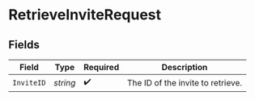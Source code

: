 # RetrieveInviteRequest


## Fields

| Field                             | Type                              | Required                          | Description                       |
| --------------------------------- | --------------------------------- | --------------------------------- | --------------------------------- |
| `InviteID`                        | *string*                          | :heavy_check_mark:                | The ID of the invite to retrieve. |